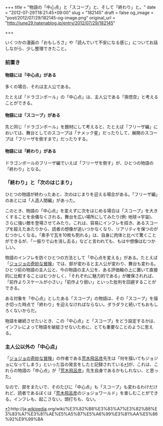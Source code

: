 +++
title = "物語の「中心点」と「スコープ」と、そして「終わり」と。"
date = "2012-07-29T18:21:45+09:00"
slug = "182145"
draft = false
og_image = "post/2012/07/29/182145-og-image.png"
original_url = "http://june29.hatenablog.jp/entry/2012/07/29/182145"

+++

<p>いくつかの漫画の「おもしろさ」や「読んでいて不安になる感じ」についてお話しながら、少し整理できたこと。</p>

<div class="section">
    <h3>前置き</h3>
    
<div class="section">
    <h4>物語には「中心点」がある</h4>
    <p>多くの場合、それは主人公である。</p>
<p>たとえば「ドラゴンボール」の「中心点」は、主人公である「孫悟空」と考えることができる。</p>
<p></p>

</div>
<div class="section">
    <h4>物語には「スコープ」がある</h4>
    <p>先と同じ「ドラゴンボール」を題材にして考えると、たとえば「フリーザ編」においては、舞台としてのスコープは「ナメック星」だったりして、展開のスコープは「フリーザを倒すまで」だったりする。</p>

</div>
<div class="section">
    <h4>物語には「終わり」がある</h4>
    <p>ドラゴンボールのフリーザ編でいえば「フリーザを倒す」が、ひとつの物語の「終わり」となる。</p>
<p></p>

</div>
</div>
<div class="section">
    <h3>「終わり」と「次のはじまり」</h3>
    <p>ひとつの物語が終わったあと、次のはじまりを迎える場合がある。「フリーザ編」のあとには「人造人間編」があった。</p>
<p>このとき、物語の「中心点」を変えずに次をはじめる場合は「スコープ」を大きくすることを余儀なくされる。舞台を広い場所にしてみたり(例: 地球→宇宙)、さらに強い敵を登場させてみたり。これは、容易にインフレを招き、あるスコープを超えたあたりから、読者の想像が追いつかなくなり、リアリティを保つのがむつかしくなる。「素手で瓦を10枚も割れる」は、自身に肉体と比べて驚くことができるが、「一振りで山を消し去る」などと言われても、もはや想像はむつかしい。</p>
<p>物語のインフレを防ぐひとつの方法として「中心点を変える」がある。たとえば「<a class="keyword" href="http://d.hatena.ne.jp/keyword/%A5%B8%A5%E7%A5%B8%A5%E7%A4%CE%B4%F1%CC%AF%A4%CA%CB%C1%B8%B1">ジョジョの奇妙な冒険</a>」では、部が変わると主人公が変わり、舞台も変わる。ひとつ前の物語の主人公と、今の物語の主人公を、ある評価軸の上に置いて直接的に比較することはむつかしく、「それぞれに魅力的である」が確保されれば、「前作よりスケールが小さい」「前作より弱い」といった批判を回避することができる。</p>
<p>ある対象を「中心点」としたある「スコープ」の物語は、その「スコープ」を描き切った時点で「終わり」を迎えなければならない。ダラダラと続いてもおもしろくないからだ。</p>
<p>物語を継続させたいとき、この「中心点」と「スコープ」をどう設定するかは、インフレによって物語を破綻させないために、とても重要なことのように思える。</p>
<p></p>

</div>
<div class="section">
    <h3>主人公以外の「中心点」</h3>
    <p>「<a class="keyword" href="http://d.hatena.ne.jp/keyword/%A5%B8%A5%E7%A5%B8%A5%E7%A4%CE%B4%F1%CC%AF%A4%CA%CB%C1%B8%B1">ジョジョの奇妙な冒険</a>」の作者である<a class="keyword" href="http://d.hatena.ne.jp/keyword/%B9%D3%CC%DA%C8%F4%CF%A4%C9%A7">荒木飛呂彦</a>先生は「何を描いてもジョジョになってしまう」といった旨の発言をしたと記録されている<a href="#f1" name="fn1" title="http://ja.wikipedia.org/wiki/%E3%82%B8%E3%83%A7%E3%82%B8%E3%83%A7%E3%81%AE%E5%A5%87%E5%A6%99%E3%81%AA%E5%86%92%E9%99%BA">*1</a>が、これは、これらの物語の「中心点」が「<a class="keyword" href="http://d.hatena.ne.jp/keyword/%B9%D3%CC%DA%C8%F4%CF%A4%C9%A7">荒木飛呂彦</a>」先生自身であるかもしれない、と思った。</p>
<p>なので、部をまたいで、そのたびに「中心点」も「スコープ」も変わるわけだけれど、読者であるぼくは「<a class="keyword" href="http://d.hatena.ne.jp/keyword/%B9%D3%CC%DA%C8%F4%CF%A4%C9%A7">荒木飛呂彦</a>のジョジョワールド」を楽しむことができる。インフレも、起こさない。頭打ちも、ない。</p>

</div>
<div class="footnote">
<p class="footnote"><a href="#fn1" name="f1" class="footnote-number">*1</a><span class="footnote-delimiter">:</span><span class="footnote-text">http://ja.<a class="keyword" href="http://d.hatena.ne.jp/keyword/wikipedia">wikipedia</a>.org/wiki/%E3%82%B8%E3%83%A7%E3%82%B8%E3%83%A7%E3%81%AE%E5%A5%87%E5%A6%99%E3%81%AA%E5%86%92%E9%99%BA</span></p>
</div>

